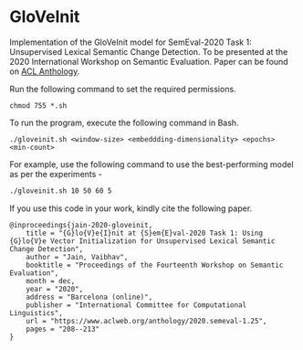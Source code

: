 # GloVeInit
Implementation of the GloVeInit model for SemEval-2020 Task 1: Unsupervised Lexical Semantic Change Detection. To be presented at the 2020 International Workshop on Semantic Evaluation. Paper can be found on [ACL Anthology](https://www.aclweb.org/anthology/2020.semeval-1.25/).

Run the following command to set the required permissions.
```
chmod 755 *.sh
```

To run the program, execute the following command in Bash.
```
./gloveinit.sh <window-size> <embeddding-dimensionality> <epochs> <min-count>
```

For example, use the following command to use the best-performing model as per the experiments -
```bash
./gloveinit.sh 10 50 60 5
```

If you use this code in your work, kindly cite the following paper.
```
@inproceedings{jain-2020-gloveinit,
    title = "{G}lo{V}e{I}nit at {S}em{E}val-2020 Task 1: Using {G}lo{V}e Vector Initialization for Unsupervised Lexical Semantic Change Detection",
    author = "Jain, Vaibhav",
    booktitle = "Proceedings of the Fourteenth Workshop on Semantic Evaluation",
    month = dec,
    year = "2020",
    address = "Barcelona (online)",
    publisher = "International Committee for Computational Linguistics",
    url = "https://www.aclweb.org/anthology/2020.semeval-1.25",
    pages = "208--213"
}
```
